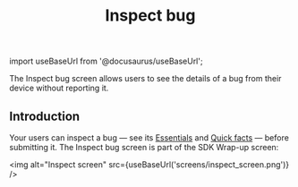 ﻿---
id: inspect
title: Inspect bug
---
import useBaseUrl from '@docusaurus/useBaseUrl';

The Inspect bug screen allows users to see the details of a bug from their device without reporting it.

## Introduction
Your users can inspect a bug — see its [Essentials](/react/essentials.md) and [Quick facts](react/quick-facts.md) — before submitting it. The Inspect bug screen is part of the SDK Wrap-up screen:

<img
  alt="Inspect screen"
  src={useBaseUrl('screens/inspect_screen.png')}
/>

